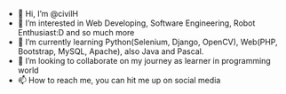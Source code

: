 - 👋 Hi, I’m @civilH
- 👀 I’m interested in Web Developing, Software Engineering, Robot Enthusiast:D and so much more
- 🌱 I’m currently learning Python(Selenium, Django, OpenCV), Web(PHP, Bootstrap, MySQL, Apache), also Java and Pascal.
- 💞️ I’m looking to collaborate on my journey as learner in programming world
- 📫 How to reach me, you can hit me up on social media

<!---
civilH/civilH is a ✨ special ✨ repository because its `README.md` (this file) appears on your GitHub profile.
You can click the Preview link to take a look at your changes.
--->
